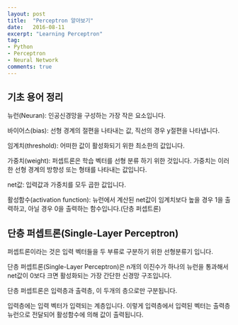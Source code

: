 ```yaml
---
layout: post
title:  "Perceptron 알아보기"
date:   2016-08-11
excerpt: "Learning Perceptron"
tag:
- Python
- Perceptron
- Neural Network
comments: true
---
```


## 기초 용어 정리

뉴런(Neuran): 인공신경망을 구성하는 가장 작은 요소입니다.

바이어스(bias): 선형 경계의 절편을 나타내는 값, 직선의 경우 y절편을 나타냅니다.

임계치(threshold): 어떠한 값이 활성화되기 위한 최소한의 값입니다.

가중치(weight): 퍼셉트론은 학습 벡터를 선형 분류 하기 위한 것입니다. 가중치는 이러한 선형 경계의 방향성 또는 형태를 나타내는 값입니다.

net값: 입력값과 가중치를 모두 곱한 값입니다.

활성함수(activation function): 뉴런에서 계산된 net값이 임계치보다 높을 경우 1을 출력하고, 아닐 경우 0을 출력하는 함수입니다.(단층 퍼셉트론)


## 단층 퍼셉트론(Single-Layer Perceptron)

퍼셉트론이라는 것은 입력 벡터들을 두 부류로 구분하기 위한 선형분류기 입니다.

단층 퍼셉트론(Single-Layer Perceptron)은 n개의 이진수가 하나의 뉴런을 통과해서 net값이 0보다 크면 활성화되는 가장 간단한 신경망 구조입니다.

단층 퍼셉트론은 입력층과 출력층, 이 두개의 층으로만 구분됩니다.

입력층에는 입력 벡터가 입력되는 계층입니다. 이렇게 입력층에서 입력된 벡터는 출력층 뉴런으로 전달되어 활성함수에 의해 값이 출력됩니다.
